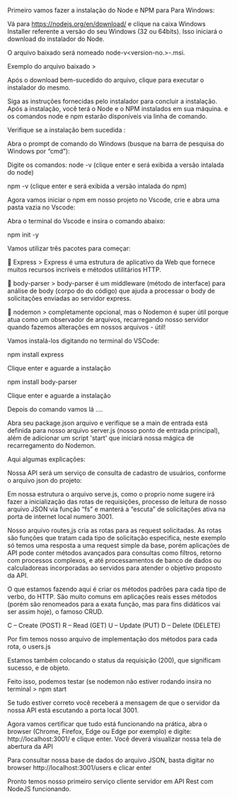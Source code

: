 Primeiro vamos fazer a instalação do Node e NPM para Para Windows:

Vá para https://nodejs.org/en/download/ e clique na caixa Windows Installer referente a versão do seu Windows (32 ou 64bits).
Isso iniciará o download do instalador do Node.
 

O arquivo baixado será nomeado node-v<version-no.>-<architecture-type>.msi.

Exemplo do arquivo baixado >  

Após o download bem-sucedido do arquivo, clique para executar o instalador do mesmo. 

Siga as instruções fornecidas pelo instalador para concluir a instalação. Após a instalação, você terá o Node e o NPM instalados em sua máquina. e os comandos node e npm estarão disponíveis via linha de comando.

Verifique se a instalação bem sucedida :
 
Abra o prompt de comando do Windows  (busque na barra de pesquisa do Windows por “cmd”):
 

Digite os comandos:
node -v (clique enter e será exibida a versão intalada do node)

npm -v (clique enter e será exibida a versão intalada do npm)

 
Agora vamos iniciar o npm em nosso projeto no Vscode, crie e abra uma pasta vazia no Vscode: 

Abra o terminal do Vscode e insira o comando abaixo:

npm init -y
 

Vamos utilizar três pacotes para começar: 

	Express > Express é uma estrutura de aplicativo da Web que fornece muitos recursos incríveis e métodos utilitários HTTP.

	body-parser > body-parser é um middleware (método de interface) para análise de body (corpo do do código) que ajuda a processar o body de solicitações enviadas ao servidor express.

	nodemon > completamente opcional, mas o Nodemon é super útil porque atua como um observador de arquivos, recarregando nosso servidor quando fazemos alterações em nossos arquivos - útil!


Vamos instalá-los digitando no terminal do VSCode:

npm install express 

Clique enter e aguarde a instalação

npm install body-parser

Clique enter e aguarde a instalação


Depois do comando vamos lá …. 


Abra seu package.json   arquivo e verifique se a main de entrada está definida para nosso arquivo  server.js (nosso ponto de entrada principal), além de adicionar um script 'start' que iniciará nossa mágica de recarregamento do Nodemon.


Aqui algumas explicações:

Nossa API será um serviço de consulta de cadastro de usuários, conforme o arquivo json do projeto:
 

Em nossa estrutura o arquivo serve.js, como o proprio nome sugere irá fazer a inicialização das rotas de requisições, processo de leitura de nosso arquivo JSON via função “fs” e manterá a “escuta” de solicitações ativa na porta de internet local numero 3001. 
 

Nosso arquivo routes,js cria as rotas para as request solicitadas. As rotas são funções que tratam cada tipo de solicitação especifica, neste exemplo só temos uma resposta a uma request simple da base, porém aplicações de API pode conter métodos avançados para consultas como filtros, retorno com processos complexos, e até processamentos de banco de dados ou calculadoreas incorporadas ao servidos para atender o objetivo proposto da API.


O que estamos fazendo aqui é criar os métodos padrões para cada tipo de verbo, do HTTP.
São muito comuns em aplicações reais esses métodos (porém são renomeados para a exata função, mas para fins didáticos vai ser assim hoje), o famoso CRUD.

C – Create (POST)
R – Read (GET)
U – Update (PUT)
D – Delete (DELETE)

Por fim temos nosso arquivo de implementação dos métodos para cada rota, o users.js

 
Estamos também colocando o status da requisição (200), que significam sucesso, e de objeto. 

Feito isso, podemos testar (se nodemon não estiver rodando insira no terminal > npm start

Se tudo estiver correto você receberá a mensagem de que o servidor da nossa API está escutando a porta local 3001.
 
Agora vamos certificar que tudo está funcionando na prática, abra o browser (Chrome, Firefox, Edge ou  Edge por exemplo) e digite: http://localhost:3001/ e clique enter.
Você deverá visualizar nossa tela de abertura da API
 

Para consultar nossa base de dados do arquivo JSON, basta digitar no browser http://localhost:3001/users e clicar enter
 
Pronto temos nosso primeiro serviço cliente servidor em API Rest com NodeJS funcionando.
